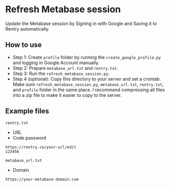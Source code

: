 # Refresh Metabase session
Update the Metabase session by Signing in with Google and Saving it to Rentry automatically.

## How to use
- Step 1: Create `profile` folder by running the `create_google_profile.py` and logging in Google Account manually.
- Step 2: Prepare `metabase_url.txt` and `rentry.txt`.
- Step 3: Run the `refresh_metabase_session.py`.
- Step 4 (optional): Copy this directory to your server and set a crontab. Make sure `refresh_metabase_session.py`, `metabase_url.txt`, `rentry.txt`, and `profile` folder in the same place. I recommend compressing all files into a zip file to make it easier to copy to the server.

## Example files
`rentry.txt`
- URL
- Code password
```text
https://rentry.co/your-url/edit
123456
```

`metabase_url.txt`
- Domain
```text
https://your-metabase-domain.com
```